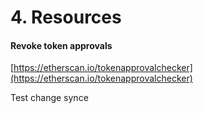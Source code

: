 # 4. Resources

#### Revoke token approvals

[https://etherscan.io/tokenapprovalchecker](https://etherscan.io/tokenapprovalchecker)

Test change synce

